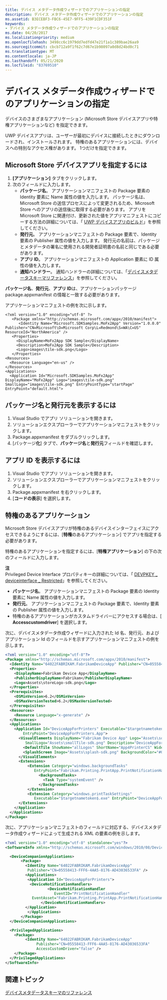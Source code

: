 ```yaml
---
title: デバイス メタデータ作成ウィザードでのアプリケーションの指定
description: デバイス メタデータ作成ウィザードでのアプリケーションの指定
ms.assetid: B3ECEBF3-FBC6-45E7-9FF5-439F1CDF351F
keywords:
- デバイス メタデータ作成ウィザードでのアプリケーションの指定
ms.date: 04/20/2017
ms.localizationpriority: medium
ms.openlocfilehash: 3498cc6c1979dd7edfd47e21f1a1c389bae26aa9
ms.sourcegitcommit: cbcb712a9f1f62c7d67e1b98097a0d8d24bd0c71
ms.translationtype: MT
ms.contentlocale: ja-JP
ms.lasthandoff: 05/21/2020
ms.locfileid: "83769510"
---
```

# <a name="specify-applications-in-the-device-metadata-authoring-wizard"></a>デバイス メタデータ作成ウィザードでのアプリケーションの指定


デバイスのさまざまなアプリケーション (Microsoft Store デバイスアプリや特権アプリケーションなど) を指定できます。

UWP デバイスアプリは、ユーザーが最初にデバイスに接続したときにダウンロードされ、インストールされます。 特権のあるアプリケーションには、デバイスへの特別なアクセス権があります。 1つだけを指定できます。

## <a name="span-idto_specify_the_windows_store_device_appspanspan-idto_specify_the_windows_store_device_appspanspan-idto_specify_the_windows_store_device_appspanto-specify-the-microsoft-store-device-app"></a><span id="To_specify_the_Windows_Store_device_app"></span><span id="to_specify_the_windows_store_device_app"></span><span id="TO_SPECIFY_THE_WINDOWS_STORE_DEVICE_APP"></span>Microsoft Store デバイスアプリを指定するには


1.  **[アプリケーション]** タブをクリックします。
2.  次のフィールドに入力します。
    -   **パッケージ名**。 アプリケーションマニフェストの Package 要素の Identity 要素に Name 属性の値を入力します。 パッケージ名は、Microsoft Store の送信プロセスによって変更されるため、Microsoft Store へのアプリの送信後に取得する必要があります。 アプリを Microsoft Store に関連付け、更新された値をアプリマニフェストにコピーする方法の詳細については、「 [UWP デバイスアプリのビルド](https://docs.microsoft.com/windows-hardware/drivers/devapps/the-workflow)」を参照してください。
    -   **発行元**。 アプリケーションマニフェストの Package 要素で、Identity 要素の Publisher 属性の値を入力します。 発行元の名前は、パッケージとメタデータの署名に使用される開発者証明書の名前と同じである必要があります。
    -   **アプリ ID**。 アプリケーションマニフェストの Application 要素に ID 属性の値を入力します。
    -   **通知ハンドラー**。 通知ハンドラーの詳細については、「[デバイスメタデータスキーマリファレンス](https://docs.microsoft.com/previous-versions/windows/hardware/metadata/ff541452(v=vs.85))」を参照してください。

**パッケージ名**、**発行元**、**アプリ ID**は、アプリケーションパッケージ package.appxmanifest の情報と一致する必要があります。

アプリケーションマニフェストの例を次に示します。

```
<?xml version="1.0" encoding="utf-8" ?> 
   <Package xmlns="http://schemas.microsoft.com/appx/2010/manifest">
      <Identity Name="Microsoft.SDKSamples.MoFx2App" Version="1.0.0.0" Publisher="CN=Microsoft\O=Microsoft Corp\L=Redmond\S=WA\C=US" ResourceId="NorthAmerica" /> 
   <Properties>
     <DisplayName>MoFx2App SDK Sample</DisplayName> 
     <Description>MoFx2App SDK Sample</Description> 
     <Logo>images\tile-sdk.png</Logo> 
   </Properties>
<Resources>
  <Resource Language="en-us" /> 
</Resources>
<Applications>
  <Application Id="Microsoft.SDKSamples.MoFx2App" DisplayName="MoFx2App" Logo="images\tile-sdk.png" SmallLogo="images\tile-sdk.png" EntryPointType="startPage" EntryPoint="default.html">
```

## <a name="span-idto_see_the_package_name_and_publisher_spanspan-idto_see_the_package_name_and_publisher_spanspan-idto_see_the_package_name_and_publisher_spanto-see-the-package-name-and-publisher"></a><span id="To_see_the_Package_name_and_Publisher_"></span><span id="to_see_the_package_name_and_publisher_"></span><span id="TO_SEE_THE_PACKAGE_NAME_AND_PUBLISHER_"></span>パッケージ名と発行元を表示するには


1.  Visual Studio でアプリ ソリューションを開きます。
2.  ソリューションエクスプローラーでアプリケーションマニフェストをクリックします。
3.  Package.appxmanifest をダブルクリックします。
4.  [パッケージ**化**] タブで、**パッケージ名**と**発行元**フィールドを確認します。

## <a name="span-idto_see_the_app_id_spanspan-idto_see_the_app_id_spanspan-idto_see_the_app_id_spanto-see-the-app-id"></a><span id="To_see_the_App_ID_"></span><span id="to_see_the_app_id_"></span><span id="TO_SEE_THE_APP_ID_"></span>アプリ ID を表示するには


1.  Visual Studio でアプリ ソリューションを開きます。
2.  ソリューションエクスプローラーでアプリケーションマニフェストをクリックします。
3.  Package.appxmanifest を右クリックします。
4.  [**コードの表示**] を選択します。

## <a name="span-idprivileged_applicationsspanspan-idprivileged_applicationsspanspan-idprivileged_applicationsspanprivileged-applications"></a><span id="Privileged_applications"></span><span id="privileged_applications"></span><span id="PRIVILEGED_APPLICATIONS"></span>特権のあるアプリケーション


Microsoft Store デバイスアプリが特権のあるデバイスインターフェイスにアクセスできるようにするには、[**特権**のあるアプリケーション] でアプリを指定する必要があります。

特権のあるアプリケーションを指定するには、[**特権アプリケーション**] の下の次のフィールドに入力します。

**注**  
Privileged Device Interface プロパティキーの詳細については、「 [DEVPKEY \_ deviceinterface \_ Restricted](https://docs.microsoft.com/windows-hardware/drivers/install/devpkey-deviceinterface-restricted)」を参照してください。



-   **パッケージ名**。 アプリケーションマニフェストの Package 要素の Identity 要素に Name 属性の値を入力します。
-   **発行元**。 アプリケーションマニフェストの Package 要素で、Identity 要素の Publisher 属性の値を入力します。
-   特権のあるアプリケーションがカスタムドライバーにアクセスする場合は、[ **Accesscustomdriver**] を選択します。

次に、デバイスメタデータ作成ウィザードに入力された Id 名、発行元、およびアプリケーション Id のフィールドを示すアプリケーションマニフェストの例を示します。

```XML
<?xml version="1.0" encoding="utf-8"?>
<Package xmlns="http://schemas.microsoft.com/appx/2010/manifest">
  <Identity Name="64022FABRIKAM.FabrikamDeviceApp" Publisher="CN=05558413-FFF6-4AA5-8176-AD43036533FA" Version="1.0.0.0" />
  <Properties>
    <DisplayName>Fabrikam Device App</DisplayName>
    <PublisherDisplayName>Fabrikam</PublisherDisplayName>
    <Logo>Assets\storeLogo-sdk.png</Logo>
  </Properties>
  <Prerequisites>
    <OSMinVersion>6.2</OSMinVersion>
    <OSMaxVersionTested>6.2</OSMaxVersionTested>
  </Prerequisites>
  <Resources>
    <Resource Language="x-generate" />
  </Resources>
  <Applications>
    <Application Id="DeviceAppForPrinters" Executable="$targetnametoken$.exe" 
        EntryPoint="DeviceAppForPrinters.App">
      <VisualElements DisplayName="Fabrikam Device App" Logo="Assets\squareTile-sdk.png" 
         SmallLogo="Assets\smallTile-sdk.png" Description="DeviceAppForPrinters" ForegroundText="light" BackgroundColor="#00b2f0" ToastCapable="true">
        <DefaultTile ShowName="allLogos" ShortName="App4PrinterCS" WideLogo="Assets\tile-sdk.png" />
        <SplashScreen Image="Assets\splash-sdk.png" BackgroundColor="#00b2f0" />
      </VisualElements>
      <Extensions>
          <Extension Category="windows.backgroundTasks" 
             EntryPoint="Fabrikam.Printing.PrintApp.PrintNotificationHandler">
               <BackgroundTasks>
                 <Task Type="systemEvent" />
               </BackgroundTasks>
          </Extension>
          <Extension Category="windows.printTaskSettings" 
             Executable="$targetnametoken$.exe" EntryPoint="DeviceAppForPrinters.App" />
      </Extensions>
    </Application>
  </Applications>
</Package>
```

次に、アプリケーションマニフェストのフィールドに対応する、デバイスメタデータ作成ウィザードによって生成される XML の要素の例を示します。

```XML
<?xml version="1.0" encoding="utf-8" standalone="yes"?>
<SoftwareInfo xmlns="http://schemas.microsoft.com/windows/2010/08/DeviceMetadata/SoftwareInfo">

  <DeviceCompanionApplications>
       <Package>
         <Identity Name="64022FABRIKAM.FabrikamDeviceApp" 
          Publisher="CN=05558413-FFF6-4AA5-8176-AD43036533FA" />
         <Applications>
          <Application Id="DeviceAppForPrinters">
           <DeviceNotificationHandlers>
                   <DeviceNotificationHandler
                      EventID="PrintNotificationHandler"
            EventAsset="Fabrikam.Printing.PrintApp.PrintNotificationHandler" />
                </DeviceNotificationHandlers>
         </Application>
          </Applications>
       </Package>
  </DeviceCompanionApplications>

  <PrivilegedApplications>
    <Package>
         <Identity Name="64022FABRIKAM.FabrikamDeviceApp" 
              Publisher="CN=05558413-FFF6-4AA5-8176-AD43036533FA"
              AccessCustomDriver="false" />  
    </Package>
  </PrivilegedApplications>
</SoftwareInfo>
```

## <a name="span-idrelated_topicsspanrelated-topics"></a><span id="related_topics"></span>関連トピック


[デバイスメタデータスキーマのリファレンス](https://docs.microsoft.com/previous-versions/windows/hardware/metadata/dn465877(v=vs.85))










